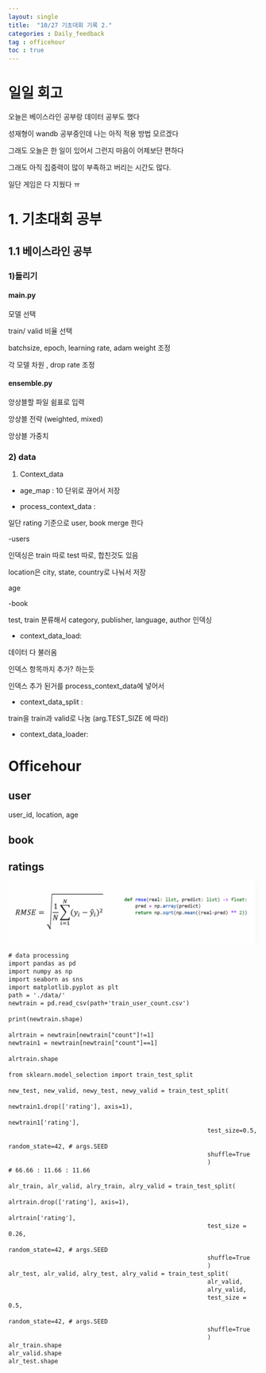 ```yaml
---
layout: single
title:  "10/27 기초대회 기록 2."
categories : Daily_feedback
tag : officehour
toc : true
---
```

# 일일 회고

오늘은 베이스라인 공부랑 데이터 공부도 했다

성재형이 wandb 공부중인데 나는 아직 적용 방법 모르겠다

그래도 오늘은 한 일이 있어서 그런지 마음이 어제보단 편하다

그래도 아직 집중력이 많이 부족하고 버리는 시간도 많다.

일단 게임은 다 지웠다 ㅠ



# 1. 기초대회 공부

## 1.1 베이스라인 공부

### 1)돌리기

#### main.py 
모델 선택

train/ valid 비율 선택

batchsize, epoch, learning rate, adam weight 조정

각 모델 차원 , drop rate 조정

#### ensemble.py
앙상블할 파일 쉼표로 입력

앙상블 전략 (weighted, mixed)

앙상블 가중치

### 2) data

1) Context_data

+ age_map : 10 단위로 끊어서 저장

+ process_context_data : 

일단 rating 기준으로 user, book merge 한다

-users

인덱싱은 train 따로 test 따로, 합친것도 있음

location은 city, state, country로 나눠서 저장

age

-book

test, train 분류해서 category, publisher, language, author 인덱싱



+ context_data_load:

데이터 다 불러옴

인덱스 항목까지 추가? 하는듯

인덱스 추가 된거를 process_context_data에 넣어서 

+ context_data_split : 

train을 train과 valid로 나눔 (arg.TEST_SIZE 에 따라)

+ context_data_loader:



# Officehour 

## user

user_id, location, age


## book


## ratings



![image-20221027170807015](../images/2022-10-27-daily/image-20221027170807015.png)



```
# data processing
import pandas as pd
import numpy as np
import seaborn as sns
import matplotlib.pyplot as plt
path = './data/'
newtrain = pd.read_csv(path+'train_user_count.csv')

print(newtrain.shape)

alrtrain = newtrain[newtrain["count"]!=1]
newtrain1 = newtrain[newtrain["count"]==1]

alrtrain.shape

from sklearn.model_selection import train_test_split

new_test, new_valid, newy_test, newy_valid = train_test_split(
                                                        newtrain1.drop(['rating'], axis=1),
                                                        newtrain1['rating'],
                                                        test_size=0.5,
                                                        random_state=42, # args.SEED
                                                        shuffle=True
                                                        )
# 66.66 : 11.66 : 11.66

alr_train, alr_valid, alry_train, alry_valid = train_test_split(
                                                        alrtrain.drop(['rating'], axis=1),
                                                        alrtrain['rating'],
                                                        test_size = 0.26,
                                                        random_state=42, # args.SEED
                                                        shuffle=True
                                                        )
alr_test, alr_valid, alry_test, alry_valid = train_test_split(
                                                        alr_valid,
                                                        alry_valid,
                                                        test_size = 0.5,
                                                        random_state=42, # args.SEED
                                                        shuffle=True
                                                        )
alr_train.shape
alr_valid.shape
alr_test.shape
```

